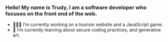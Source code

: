 ### Hello! My name is Trudy, I am a software developer who focuses on the front end of the web.
- 👩🏻‍💻 I’m currently working on a tourism website and a JavaScript game.
- 🌱 I’m currently learning about secure coding practices, and generative art.

<!-- 
Playing with the GitHub page view counter from:
https://github.com/antonkomarev/github-profile-views-counter

![](https://komarev.com/ghpvc/?username=trudypwong&style=for-the-badge)
-->

<!--
**trudypwong/trudypwong** is a ✨ _special_ ✨ repository because its `README.md` (this file) appears on your GitHub profile.

Here are some ideas to get you started:

- 🔭 I’m currently working on ...
- 🌱 I’m currently learning ...
- 👯 I’m looking to collaborate on ...
- 🤔 I’m looking for help with ...
- 💬 Ask me about ...
- 📫 How to reach me: ...
- 😄 Pronouns: ...
- ⚡ Fun fact: ...

-->
